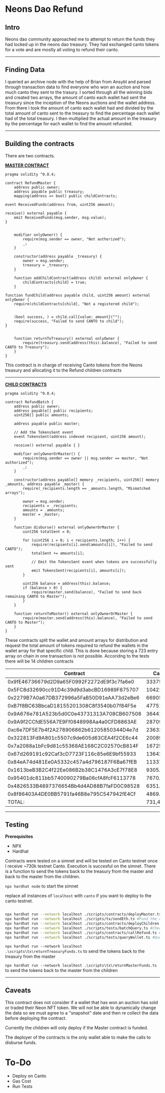 # Neons Dao Refund

## Intro
Neons dao community approached me to attempt to return the funds they had locked up in the neons dao treasury. 
They had exchanged canto tokens for a vote and are mostly all voting to refund their canto.

---
## Finding Data
I queried an archive node with the help of Brian from Ansybl and parsed through transaction data to find everyone who won an auction and how much canto they sent to the trasury. I sorted through all the winning bids and created two arrays, the amount of canto each wallet had sent the treasury since the inception of the Neons auctions and the wallet address. From there i took the amount of canto each wallet had and divided by the total amount of canto sent to the treasury to find the percentage each wallet had of the total treasury. I then multiplied the actual amount in the treasury by the percentage for each wallet to find the amount refunded.

----

## Building the contracts

There are two contracts. 
 
 [**MASTER CONTRACT**](https://github.com/chalabi2/noundreund/)

```solidity
pragma solidity ^0.8.4;

contract RefundMaster {
    address public owner;
    address payable public treasury; 
    mapping(address => bool) public childContracts;

event ReceivedFunds(address from, uint256 amount);

receive() external payable {
    emit ReceivedFunds(msg.sender, msg.value);
}


    modifier onlyOwner() {
        require(msg.sender == owner, "Not authorized");
        _;
    }

    constructor(address payable _treasury) { 
        owner = msg.sender;
        treasury = _treasury;
    }

    function addChildContract(address child) external onlyOwner {
        childContracts[child] = true;
    }

function fundChild(address payable child, uint256 amount) external onlyOwner {
    require(childContracts[child], "Not a registered child");
    

    (bool success, ) = child.call{value: amount}("");
    require(success, "Failed to send CANTO to child");
}

    
    function returnToTreasury() external onlyOwner {
        require(treasury.send(address(this).balance), "Failed to send CANTO to Treasury");
    }
}
```

This contract is in charge of receiving Canto tokens from the Neons treasury and allocating it to the Refund children contracts

---

[**CHILD CONTRACTS**](https://github.com/chalabi2/noundreund/)

```solidity
pragma solidity ^0.8.4;

contract RefundBatch {
    address public owner;
    address payable[] public recipients;
    uint256[] public amounts;
    
    address payable public master;

    // Add the TokensSent event
    event TokensSent(address indexed recipient, uint256 amount);

    receive() external payable { }

    modifier onlyOwnerOrMaster() {
        require(msg.sender == owner || msg.sender == master, "Not authorized");
        _;
    }

    constructor(address payable[] memory _recipients, uint256[] memory _amounts, address payable _master) { 
        require(_recipients.length == _amounts.length, "Mismatched arrays");

        owner = msg.sender;
        recipients = _recipients;
        amounts = _amounts;
        master = _master;
    }

    function disburse() external onlyOwnerOrMaster {
        uint256 totalSent = 0;

        for (uint256 i = 0; i < recipients.length; i++) {
            require(recipients[i].send(amounts[i]), "Failed to send CANTO");
            totalSent += amounts[i];

            // Emit the TokensSent event when tokens are successfully sent
            emit TokensSent(recipients[i], amounts[i]);
        }

        uint256 balance = address(this).balance;
        if (balance > 0) {
            require(master.send(balance), "Failed to send back remaining CANTO to Master");
        }
    }
    
    function returnToMaster() external onlyOwnerOrMaster {
        require(master.send(address(this).balance), "Failed to send CANTO to Master");
    }
}

```

These contracts split the wallet and amount arrays for distribution and request the total amount of tokens required to refund the wallets in the wallet array for that specific child. This is done because storing a 723 entry array on chain in one transaction is not possible. Accoridng to the tests there will be 14 children contracts

|   Contract   |   Canto   |
|-------|-------|
| 0x9fE46736679d2D9a65F0992F2272dE9f3c7fa6e0 | 333756.89 |
| 0x5FC8d32690cc91D4c39d9d3abcBD16989F875707 | 104210.68 |
| 0x2279B7A0a67DB372996a5FaB50D91eAA73d2eBe6 | 66905.24 |
| 0xB7f8BC63BbcaD18155201308C8f3540b07f84F5e | 47751.95 |
| 0x9A676e781A523b5d0C0e43731313A708CB607508 | 36441.29 |
| 0x9A9f2CCfdE556A7E9Ff0848998Aa4a0CFD8863AE | 28709.61 |
| 0xc6e7DF5E7b4f2A278906862b61205850344D4e7d | 23633.85 |
| 0x322813Fd9A801c5507c9de605d63CEA4f2CE6c44 | 20089.51 |
| 0x7a2088a1bFc9d81c55368AE168C2C02570cB814F | 16725.46 |
| 0x67d269191c92Caf3cD7723F116c85e6E9bf55933 | 13642.25 |
| 0x84eA74d481Ee0A5332c457a4d796187F6Ba67fEB | 11337.65 |
| 0x1613beB3B2C4f22Ee086B2b38C1476A3cE7f78E8 | 9305.27 |
| 0x95401dc811bb5740090279Ba06cfA8fcF6113778 | 7670.92 |
| 0x4826533B4897376654Bb4d4AD88B7faFD0C98528 | 6351.46 |
| 0x8f86403A4DE0BB5791fa46B8e795C547942fE4Cf | 4869.89 |
TOTAL: | 731,401.92
---
## Testing

**Prerequisites**
- NPX
- Hardhat

Contracts were tested on a simnet and will be tested on Canto testnet once I receive ~730k testnet Canto. Execution is succesful on the simnet. There is a function to send the tokens back to the treasury from the master and back to the master from the children. 

`npx hardhat node` to start the simnet

replace all instances of `localhost` with `canto` if you want to deploy to the canto testnet.

```bash

npx hardhat run --network localhost ./scripts/contracts/deployMaster.ts #Deploy the master contract
npx hardhat run --network localhost ./scripts/tx/sendEth.ts #Fund the contract with 750k canto
npx hardhat run --network localhost ./scripts/contracts/deployChildren.ts #Deploy the children contracts
npx hardhat run --network localhost ./scripts/tests/batchQuery.ts #Check to see how much each contract has recevied
npx hardhat run --network localhost ./scripts/contracts/callRefund.ts #Disburse the tokens from the children
npx hardhat run --network localhost ./scripts/tests/queryWallet.ts #Query the wallets to make sure they have received the tokens
```

`npx hardhat run --network localhost .\scripts\tx\returnTreasuryFunds.ts` to send the tokens back to the treasury from the master

`npx hardhat run --network localhost .\scripts\tx\returnMasterFunds.ts` to send the tokens back to the master from the children

----

## Caveats
This contract does not consider if a wallet that has won an auction has sold or traded their Neon NFT token. We will not be able to dynamically change the data so we must agree to a "snapshot" date and then re collect the data before deploying the contract.

Currently the children will only deploy if the Master contract is funded.

The deployer of the contracts is the only wallet able to make the calls to disburse funds.

# To-Do
- Deploy on Canto
 - Gas Cost
 - Run Tests
